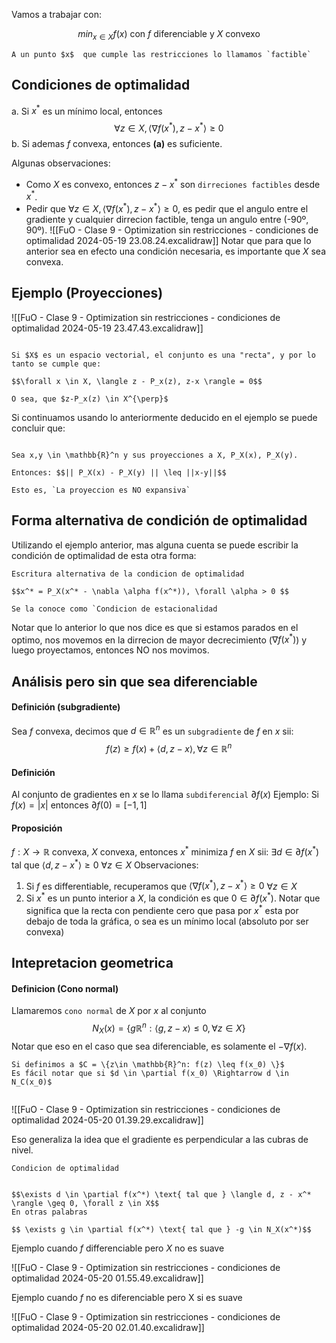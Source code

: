 
Vamos a trabajar con:

$$
min_{x \in X} f(x) \text{ con } f \text{ diferenciable y } X \text{ convexo}$$ 
```ad-info
A un punto $x$  que cumple las restricciones lo llamamos `factible`
```

## Condiciones de optimalidad

a. Si $x^*$ es un mínimo local, entonces $$\forall z \in X, \langle \nabla f(x^*), z-x^* \rangle \geq 0$$
b. Si ademas $f$ convexa, entonces **(a)** es suficiente.

Algunas observaciones:
- Como $X$ es convexo, entonces $z - x^*$ son `dirreciones factibles` desde $x^*$.
- Pedir que $\forall z \in X, \langle \nabla f(x^*), z-x^* \rangle \geq 0$, es pedir que el angulo entre el gradiente y cualquier dirrecion factible, tenga un angulo entre (-90º, 90º).
	![[FuO - Clase 9 - Optimization sin restricciones - condiciones de optimalidad 2024-05-19 23.08.24.excalidraw]]
	Notar que para que lo anterior sea en efecto una condición necesaria, es importante que $X$ sea convexa. 

## Ejemplo (Proyecciones)

![[FuO - Clase 9 - Optimization sin restricciones - condiciones de optimalidad 2024-05-19 23.47.43.excalidraw]]

```ad-attention

Si $X$ es un espacio vectorial, el conjunto es una "recta", y por lo tanto se cumple que:

$$\forall x \in X, \langle z - P_x(z), z-x \rangle = 0$$

O sea, que $z-P_x(z) \in X^{\perp}$
```

Si continuamos usando lo anteriormente deducido en el ejemplo se puede concluir que:

```ad-success

Sea x,y \in \mathbb{R}^n y sus proyecciones a X, P_X(x), P_X(y).

Entonces: $$|| P_X(x) - P_X(y) || \leq ||x-y||$$

Esto es, `La proyeccion es NO expansiva`
```


## Forma alternativa de condición de optimalidad

Utilizando el ejemplo anterior, mas alguna cuenta se puede escribir la condición de optimalidad de esta otra forma: 

```ad-important
Escritura alternativa de la condicion de optimalidad

$$x^* = P_X(x^* - \nabla \alpha f(x^*)), \forall \alpha > 0 $$ 

Se la conoce como `Condicion de estacionalidad
```

Notar que lo anterior lo que nos dice es que si estamos parados en el optimo, nos movemos en la dirrecion de mayor decrecimiento ($\nabla f(x^*)$) y luego proyectamos, entonces NO nos movimos.


## Análisis pero sin que sea diferenciable

#### Definición (subgradiente)
Sea $f$ convexa, decimos que $d \in \mathbb{R}^n$ es un `subgradiente` de $f$ en $x$ sii:
$$
f(z) \geq f(x) + \langle d, z-x \rangle, \forall z \in \mathbb{R}^n
$$

#### Definición
Al conjunto de gradientes en $x$ se lo llama `subdiferencial` $\partial f(x)$ 
Ejemplo: Si $f(x) = |x|$ entonces $\partial f(0) = [-1,1]$ 


#### Proposición
$f : X \rightarrow \mathbb{R}$  convexa, $X$ convexa, entonces $x^*$ minimiza $f$ en $X$ sii:
$\exists d \in \partial f(x^*)$ tal que $\langle d, z-x^* \rangle \geq 0$ $\forall z \in X$ 
Observaciones: 
1. Si $f$ es differentiable, recuperamos que $\langle \nabla f(x^*), z-x^* \rangle \geq 0$ $\forall z \in X$ 
2. Si $x^*$ es un punto interior a $X$, la condición es que $0 \in \partial f(x^*)$.
		Notar que significa que la recta con pendiente cero que pasa por $x^*$ esta por debajo de toda la gráfica, o sea es un mínimo local (absoluto por ser convexa)


## Intepretacion geometrica

#### Definicion (Cono normal)
Llamaremos `cono normal` de $X$ por $x$ al conjunto $$N_X(x) = \{g\mathbb{R}^n: \langle g, z-x \rangle \leq 0, \forall z \in X\}$$
Notar que eso en el caso que sea diferenciable, es solamente el $-\nabla f(x)$. 

```ad-important
Si definimos a $C = \{z\in \mathbb{R}^n: f(z) \leq f(x_0) \}$ 
Es fácil notar que si $d \in \partial f(x_0) \Rightarrow d \in N_C(x_0)$ 


```
![[FuO - Clase 9 - Optimization sin restricciones - condiciones de optimalidad 2024-05-20 01.39.29.excalidraw]]


Eso generaliza la idea que el gradiente es perpendicular a las cubras de nivel.

```ad-important
Condicion de optimalidad


$$\exists d \in \partial f(x^*) \text{ tal que } \langle d, z - x^* \rangle \geq 0, \forall z \in X$$
En otras palabras

$$ \exists g \in \partial f(x^*) \text{ tal que } -g \in N_X(x^*)$$

```

Ejemplo cuando $f$ differenciable pero $X$ no es suave

![[FuO - Clase 9 - Optimization sin restricciones - condiciones de optimalidad 2024-05-20 01.55.49.excalidraw]]


Ejemplo cuando $f$ no es diferenciable pero X si es suave

![[FuO - Clase 9 - Optimization sin restricciones - condiciones de optimalidad 2024-05-20 02.01.40.excalidraw]]